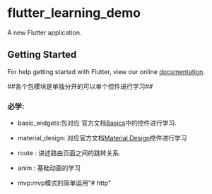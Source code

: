 # flutter_learning_demo

A new Flutter application.

## Getting Started

For help getting started with Flutter, view our online
[documentation](http://flutter.io/).

##各个包模块是单独分开的可以单个控件进行学习##
### 必学:
* basic_widgets:包对应 官方文档[Basics](https://flutter.io/widgets/basics/)中的控件进行学习.

* material_design: 对应官方文档[Material Design](https://flutter.io/widgets/material/)控件进行学习

* route : 讲述路由页面之间的跳转关系.

* anim  : 基础动画的学习

* mvp:mvp模式的简单运用"# http" 
